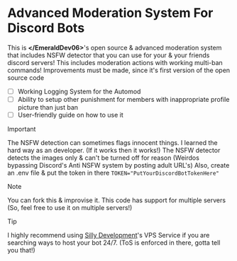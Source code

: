 # Advanced Moderation System For Discord Bots
This is **<\/EmeraldDev06\>**'s open source & advanced moderation system that includes NSFW detector that you can use for your & your friends discord servers!
This includes moderation actions with working multi-ban commands!
Improvements must be made, since it's first version of the open source code
- [ ] Working Logging System for the Automod
- [ ] Ability to setup other punishment for members with inappropriate profile picture than just ban
- [ ] User-friendly guide on how to use it

> [!IMPORTANT]
> The NSFW detection can sometimes flags innocent things. I learned the hard way as an developer. (If it works then it works!)
> The NSFW detector detects the images only & can't be turned off for reason (Weirdos bypassing Discord's Anti NSFW system by posting adult URL's)
> Also, create an .env file & put the token in there `TOKEN="PutYourDiscordBotTokenHere"`

> [!NOTE]
> You can fork this & improvise it.
> This code has support for multiple servers (So, feel free to use it on multiple servers!)

> [!TIP]
> I highly recommend using [Silly Development](https://sillydev.co.uk/)'s VPS Service if you are searching ways to host your bot 24/7. (ToS is enforced in there, gotta tell you that!)
